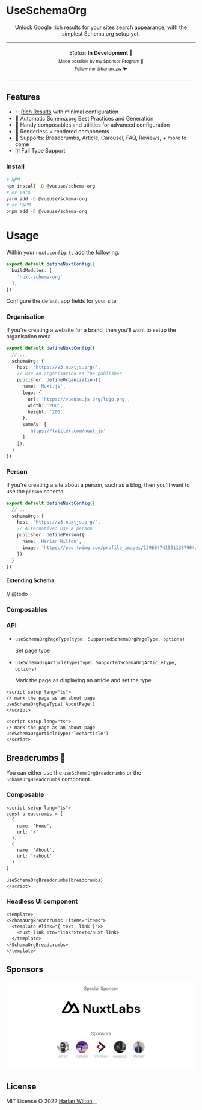 # UseSchemaOrg 

<p align="center">
Unlock Google rich results for your sites search appearance, with the simplest Schema.org setup yet.
</p>


<p align="center">
<table>
<tbody>
<td align="center">
<img width="2000" height="0" /><br>
<i>Status:</i> <b>In Development 🔨</b><br>
<sub>Made possible by my <a href="https://github.com/sponsors/harlan-zw">Sponsor Program 💖</a><br> Follow me <a href="https://twitter.com/harlan_zw">@harlan_zw</a> 🐦</sub><br>
<img width="2000" height="0" />
</td>
</tbody>
</table>
</p>

## Features

- ✨ [Rich Results](https://developers.google.com/search/docs/advanced/structured-data/search-gallery) with minimal configuration
- 🔎 Automatic Schema.org Best Practices and Generation
- 📰 Handy composables and utilities for advanced configuration
- 🤖 Renderless + rendered components 
- 🍞 Supports: Breadcrumbs, Article, Carousel,  FAQ, Reviews, + more to come
- 🇹 Full Type Support


### Install

```bash
# NPM
npm install -D @vueuse/schema-org
# or Yarn
yarn add -D @vueuse/schema-org
# or PNPM
pnpm add -D @vueuse/schema-org
```

# Usage

Within your `nuxt.config.ts` add the following.

```ts
export default defineNuxtConfig({
  buildModules: [
    'nuxt-schema-org'
  ],
})
```

Configure the default app fields for your site.


### Organisation

If you're creating a website for a brand, then you'll want to setup the organisation meta.

```ts
export default defineNuxtConfig({
  // ...
  schemaOrg: {
    host: 'https://v3.nuxtjs.org/',
    // use an organisation as the publisher
    publisher: defineOrganization({
      name: 'Nuxt.js',
      logo: {
        url: 'https://vueuse.js.org/logo.png',
        width: '200',
        height: '200'
      },
      sameAs: [
        'https://twitter.com/nuxt_js'
      ]
    }),
  }
})
```

### Person

If you're creating a site about a person, such as a blog, then you'll want to use the `person` schema.


```ts
export default defineNuxtConfig({
  // ...
  schemaOrg: {
    host: 'https://v3.nuxtjs.org/',
    // Alternative: use a person
    publisher: definePerson({
      name: 'Harlan Wilton',
      image: 'https://pbs.twimg.com/profile_images/1296047415611387904/bI-fltZ4_normal.jpg',
    })
  }
})
```


#### Extending Schema

// @todo

### Composables

### API

- `useSchemaOrgPageType(type: SupportedSchemaOrgPageType, options)`
 
  Set page type

- `useSchemaOrgArticleType(type: SupportedSchemaOrgArticleType, options)`
  
  Mark the page as displaying an article and set the type


```vue
<script setup lang="ts">
// mark the page as an about page
useSchemaOrgPageType('AboutPage')
</script>
```

```vue
<script setup lang="ts">
// mark the page as an about page
useSchemaOrgArticleType('TechArticle')
</script>
```

## Breadcrumbs 🍞

You can either use the `useSchemaOrgBreadcrumbs` or the `SchamaOrgBreadcrumbs` component.

### Composable

```vue
<script setup lang="ts">
const breadcrumbs = [
  {
    name: 'Home',
    url: '/'
  },
  {
    name: 'About',
    url: '/about'
  }
]

useSchemaOrgBreadcrumbs(breadcrumbs)
</script>
```

### Headless UI component

```vue
<template>
<SchamaOrgBreadcrumbs :items="items">
  <template #link="{ text, link }">>
    <nuxt-link :to="link">text</nuxt-link>
  </template>
</SchamaOrgBreadcrumbs>
</template>
```


## Sponsors

<p align="center">
  <a href="https://raw.githubusercontent.com/harlan-zw/static/main/sponsors.svg">
    <img src='https://raw.githubusercontent.com/harlan-zw/static/main/sponsors.svg'/>
  </a>
</p>


## License

MIT License © 2022 [Harlan Wilton](https://github.com/harlan-zw)__

